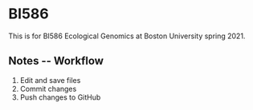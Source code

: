 # BI586
This is for BI586 Ecological Genomics at Boston University spring 2021.

## Notes -- Workflow
1. Edit and save files
2. Commit changes
3. Push changes to GitHub
